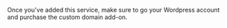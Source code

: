 Once you've added this service, make sure to go your Wordpress account and purchase the custom domain add-on.
